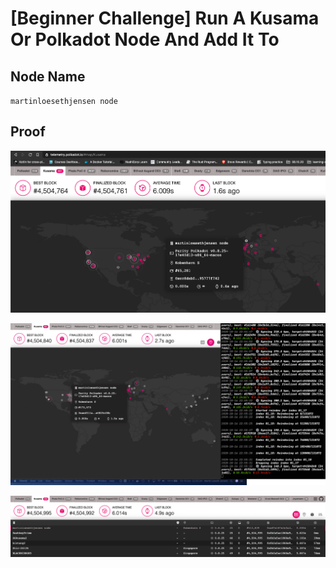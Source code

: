 # [Beginner Challenge] Run A Kusama Or Polkadot Node And Add It To 

## Node Name

`martinloesethjensen node`

## Proof

![proof 1](proof-1.png)

![proof 2](proof-2.png)

![proof 3](proof-3.png)
